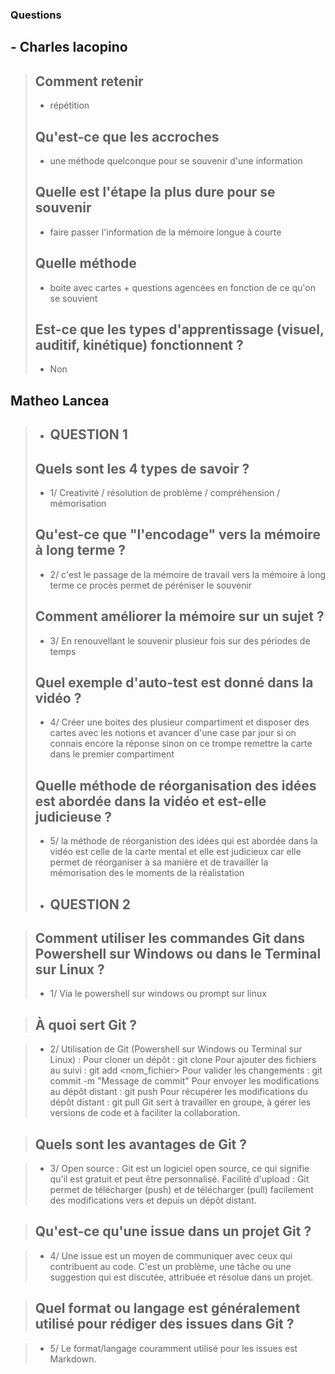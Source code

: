 ### Questions 
## - Charles Iacopino
> ## Comment retenir 
> - répétition
> ## Qu'est-ce que les accroches 
> - une méthode quelconque pour se souvenir d'une information
> ## Quelle est l'étape la plus dure pour se souvenir 
> - faire passer l'information de la mémoire longue à courte
> ## Quelle méthode 
> - boite avec cartes + questions agencées en fonction de ce qu'on se souvient
> ## Est-ce que les types d'apprentissage (visuel, auditif, kinétique) fonctionnent ? 
> - Non
## Matheo Lancea
> -  ## QUESTION 1
> ## Quels sont les 4 types de savoir ?
> - 1/ Creativité / résolution de problème / compréhension / mémorisation
> ## Qu'est-ce que "l'encodage" vers la mémoire à long terme ?
> - 2/ c'est le passage de la mémoire de travail vers la mémoire  à long terme ce procès permet de péréniser le souvenir
> ## Comment améliorer la mémoire sur un sujet ?
> - 3/ En renouvellant le souvenir plusieur fois sur des périodes de temps
> ## Quel exemple d'auto-test est donné dans la vidéo ?
> - 4/ Créer une boites des plusieur compartiment et disposer des cartes avec les notions et avancer d'une case par jour si on connais encore la réponse sinon on ce trompe remettre la carte dans le premier compartiment
> ## Quelle méthode de réorganisation des idées est abordée dans la vidéo et est-elle judicieuse ?
> - 5/ la méthode de réorganistion des idées qui est abordée dans la vidéo est celle de la carte mental et elle est judicieux car elle permet de réorganiser à sa manière et de travailler la mémorisation des le moments de la réalistation
> - ## QUESTION 2

> ## Comment utiliser les commandes Git dans Powershell sur Windows ou dans le Terminal sur Linux ?
> - 1/ Via le powershell sur windows ou prompt sur linux

> ## À quoi sert Git ?

> - 2/ Utilisation de Git (Powershell sur Windows ou Terminal sur Linux) :
> Pour cloner un dépôt : git clone <URL>
> Pour ajouter des fichiers au suivi : git add <nom_fichier>
> Pour valider les changements : git commit -m "Message de commit"
> Pour envoyer les modifications au dépôt distant : git push
> Pour récupérer les modifications du dépôt distant : git pull
> Git sert à travailler en groupe, à gérer les versions de code et à faciliter la collaboration.

> ## Quels sont les avantages de Git ?

> - 3/ Open source : Git est un logiciel open source, ce qui signifie qu'il est gratuit et peut être personnalisé.
Facilité d'upload : Git permet de télécharger (push) et de télécharger (pull) facilement des modifications vers et depuis un dépôt distant.

> ## Qu'est-ce qu'une issue dans un projet Git ?

> - 4/ Une issue est un moyen de communiquer avec ceux qui contribuent au code. C'est un problème, une tâche ou une suggestion qui est discutée, attribuée et résolue dans un projet.

> ## Quel format ou langage est généralement utilisé pour rédiger des issues dans Git ?

> - 5/ Le format/langage couramment utilisé pour les issues est Markdown.
